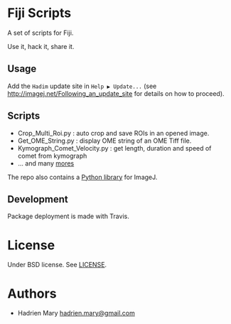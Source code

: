 # Fiji Scripts

A set of scripts for Fiji.

Use it, hack it, share it.

## Usage

Add the `Hadim` update site in `Help ▶ Update...` (see http://imagej.net/Following_an_update_site for details on how to proceed).

## Scripts

- Crop_Multi_Roi.py : auto crop and save ROIs in an opened image.
- Get_OME_String.py : display OME string of an OME Tiff file.
- Kymograph_Comet_Velocity.py : get length, duration and speed of comet from kymograph
- ... and many [mores](./src/main/resources/script_templates/hadim_scripts/)

The repo also contains a [Python library](src/main/resources/ij2_tools) for ImageJ.

## Development

Package deployment is made with Travis.

# License

Under BSD license. See [LICENSE](LICENSE).

# Authors

- Hadrien Mary <hadrien.mary@gmail.com>
